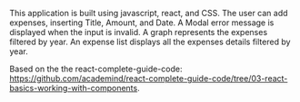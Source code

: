 This application is built using javascript, react, and CSS.
The user can add expenses, inserting Title, Amount, and Date.
A Modal error message is displayed when the input is invalid.
A graph represents the expenses filtered by year.
An expense list displays all the expenses details filtered by year.

Based on the the react-complete-guide-code: https://github.com/academind/react-complete-guide-code/tree/03-react-basics-working-with-components.
